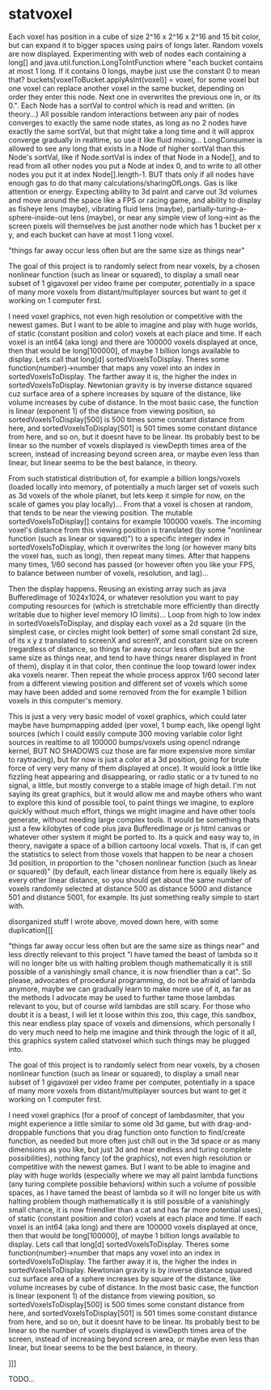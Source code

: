 # statvoxel
Each voxel has position in a cube of size 2^16 x 2^16 x 2^16 and 15 bit color, but can expand it to bigger spaces using pairs of longs later. Random voxels are now displayed. Experimenting with web of nodes each containing a long[] and java.util.function.LongToIntFunction where "each bucket contains at most 1 long. If it contains 0 longs, maybe just use the constant 0 to mean that? buckets[voxelToBucket.applyAsInt(voxel)] = voxel, for some voxel but one voxel can replace another voxel in the same bucket, depending on order they enter this node. Next one in overwrites the previous one in, or its 0.". Each Node has a sortVal to control which is read and written. (in theory...) All possible random interactions between any pair of nodes converges to exactly the same node states, as long as no 2 nodes have exactly the same sortVal,
but that might take a long time and it will approx converge gradually in realtime, so use it like fluid mixing... LongConsumer is allowed to see any long that exists in a Node of higher sortVal than this Node's sortVal, like if Node.sortVal is index of that Node in a Node[],
and to read from all other nodes you put a Node at index 0, and to write to all other nodes you put it at index Node[].length-1. BUT thats only if all nodes have enough gas to do that many calculations/sharingOfLongs. Gas is like attention or energy. Expecting ability to 3d paint and carve out 3d volumes and move around the space like a FPS or racing game, and ability to display as fisheye lens (maybe), vibrating fluid lens (maybe), partially-turing-a-sphere-inside-out lens (maybe), or near any simple view of long->int as the screen pixels will themselves be just another node which has 1 bucket per x y, and each bucket can have at most 1 long voxel.

"things far away occur less often but are the same size as things near"

The goal of this project is to randomly select from near voxels, by a chosen nonlinear function (such as linear or squared), to display a small near subset of 1 gigavoxel per video frame per computer, potentially in a space of many more voxels from distant/multiplayer sources but want to get it working on 1 computer first.


I need voxel graphics, not even high resolution or competitive with the newest games. But I want to be able to imagine and play with huge worlds, of static (constant position and color) voxels at each place and time. If each voxel is an int64 (aka long) and there are 100000 voxels displayed at once, then that would be long[100000], of maybe 1 billion longs available to display. Lets call that long[d] sortedVoxelsToDisplay. Theres some function(number)->number that maps any voxel into an index in sortedVoxelsToDisplay. The farther away it is, the higher the index in sortedVoxelsToDisplay. Newtonian gravity is by inverse distance squared cuz surface area of a sphere increases by square of the distance, like volume increases by cube of distance. In the most basic case, the function is linear (exponent 1) of the distance from viewing position, so sortedVoxelsToDisplay[500] is 500 times some constant distance from here, and sortedVoxelsToDisplay[501] is 501 times some constant distance from here, and so on, but it doesnt have to be linear. Its probably best to be linear so the number of voxels displayed is viewDepth times area of the screen, instead of increasing beyond screen area, or maybe even less than linear, but linear seems to be the best balance, in theory.

From such statistical distribution of, for example a billion longs/voxels (loaded locally into memory, of potentially a much larger set of voxels such as 3d voxels of the whole planet, but lets keep it simple for now, on the scale of games you play locally)... From that a voxel is chosen at random, that tends to be near the viewing position. The mutable sortedVoxelsToDisplay[] contains for example 100000 voxels. The incoming voxel's distance from this viewing position is translated (by some "nonlinear function (such as linear or squared)") to a specific integer index in sortedVoxelsToDisplay, which it overwrites the long (or however many bits the voxel has, such as long), then repeat many times. After that happens many times, 1/60 second has passed (or however often you like your FPS, to balance between number of voxels, resolution, and lag)...

Then the display happens. Reusing an existing array such as java BufferedImage of 1024x1024, or whatever resolution you want to pay computing resources for (which is stretchable more efficiently than directly writable due to higher level memory IO limits)... Loop from high to low index in sortedVoxelsToDisplay, and display each voxel as a 2d square (in the simplest case, or circles might look better) of some small constant 2d size, of its x y z translated to screenX and screenY, and constant size on screen (regardless of distance, so things far away occur less often but are the same size as things near, and tend to have things nearer displayed in front of them), display it in that color, then continue the loop toward lower index aka voxels nearer. Then repeat the whole process approx 1/60 second later from a different viewing position and different set of voxels which some may have been added and some removed from the for example 1 billion voxels in this computer's memory.

This is just a very very basic model of voxel graphics, which could later maybe have bumpmapping added (per voxel, 1 bump each, like opengl light sources (which I could easily compute 300 moving variable color light sources in realtime to all 100000 bumps/voxels using opencl ndrange kernel, BUT NO SHADOWS cuz those are far more expensive more similar to raytracing), but for now is just a color at a 3d position, going for brute force of very very many of them displayed at once). It would look a little like fizzling heat appearing and disappearing, or radio static or a tv tuned to no signal, a little, but mostly converge to a stable image of high detail. I'm not saying its great graphics, but it would allow me and maybe others who want to explore this kind of possible tool, to paint things we imagine, to explore quickly without much effort, things we might imagine and have other tools generate, without needing large complex tools. It would be something thats just a few kilobytes of code plus java BufferedImage or js html canvas or whatever other system it might be ported to. Its a quick and easy way to, in theory, navigate a space of a billion cartoony local voxels. That is, if can get the statistics to select from those voxels that happen to be near a chosen 3d position, in proportion to the "chosen nonlinear function (such as linear or squared)" (by default, each linear distance from here is equally likely as every other linear distance, so you should get about the same number of voxels randomly selected at distance 500 as distance 5000 and distance 501 and distance 5001, for example. Its just something really simple to start with.

disorganized stuff I wrote above, moved down here, with some duplication[[[

"things far away occur less often but are the same size as things near" and less directly relevant to this project "I have tamed the beast of lambda so it will no longer bite us with halting problem though mathematically it is still possible of a vanishingly small chance, it is now friendlier than a cat". So please, advocates of procedural programming, do not be afraid of lambda anymore, maybe we can gradually learn to make more use of it, as far as the methods I advocate may be used to further tame those lambdas relevant to you, but of course wild lambdas are still scary. For those who doubt it is a beast, I will let it loose within this zoo, this cage, this sandbox, this near endless play space of voxels and dimensions, which personally I do very much need to help me imagine and think through the logic of it all, this graphics system called statvoxel which such things may be plugged into.

The goal of this project is to randomly select from near voxels, by a chosen nonlinear function (such as linear or squared), to display a small near subset of 1 gigavoxel per video frame per computer, potentially in a space of many more voxels from distant/multiplayer sources but want to get it working on 1 computer first.

I need voxel graphics (for a proof of concept of lambdasmiter, that you might experience a little similar to some old 3d game, but with drag-and-droppable functions that you drag function onto function to find/create function, as needed but more often just chill out in the 3d space or as many dimensions as you like, but just 3d and near endless and turing complete possibilities), nothing fancy (of the graphics), not even high resolution or competitive with the newest games. But I want to be able to imagine and play with huge worlds (especially where we may all paint lambda functions (any turing complete possible behaviors) within such a volume of possible spaces, as I have tamed the beast of lambda so it will no longer bite us with halting problem though mathematically it is still possible of a vanishingly small chance, it is now friendlier than a cat and has far more potential uses), of static (constant position and color) voxels at each place and time. If each voxel is an int64 (aka long) and there are 100000 voxels displayed at once, then that would be long[100000], of maybe 1 billion longs available to display. Lets call that long[d] sortedVoxelsToDisplay. Theres some function(number)->number that maps any voxel into an index in sortedVoxelsToDisplay. The farther away it is, the higher the index in sortedVoxelsToDisplay. Newtonian gravity is by inverse distance squared cuz surface area of a sphere increases by square of the distance, like volume increases by cube of distance. In the most basic case, the function is linear (exponent 1) of the distance from viewing position, so sortedVoxelsToDisplay[500] is 500 times some constant distance from here, and sortedVoxelsToDisplay[501] is 501 times some constant distance from here, and so on, but it doesnt have to be linear. Its probably best to be linear so the number of voxels displayed is viewDepth times area of the screen, instead of increasing beyond screen area, or maybe even less than linear, but linear seems to be the best balance, in theory.

]]]

TODO...

